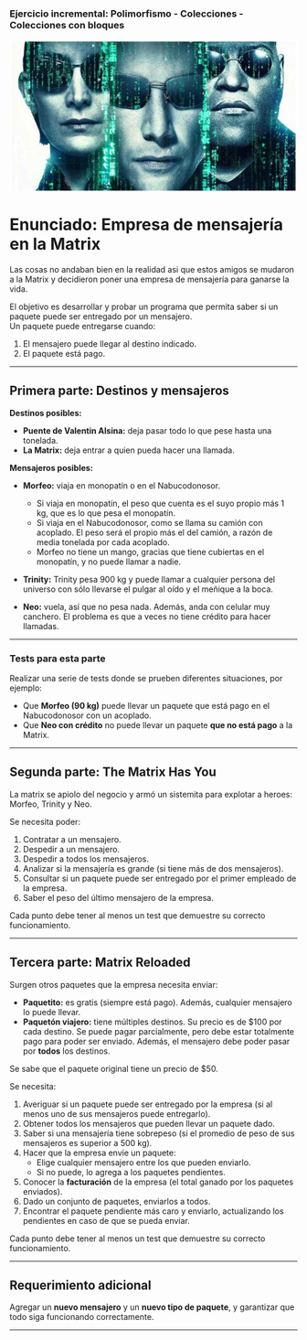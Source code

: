### Ejercicio incremental: Polimorfismo - Colecciones - Colecciones con bloques 

![](matrix.jpg)

# Enunciado: Empresa de mensajería en la Matrix

Las cosas no andaban bien en la realidad asi que estos amigos se mudaron a la Matrix  y decidieron poner una empresa de mensajería para ganarse la vida.  

El objetivo es desarrollar y probar un programa que permita saber si un paquete puede ser entregado por un mensajero.  
Un paquete puede entregarse cuando:  
1. El mensajero puede llegar al destino indicado.  
2. El paquete está pago.

---

## Primera parte: Destinos y mensajeros

**Destinos posibles:**

- **Puente de Valentin Alsina:** deja pasar todo lo que pese hasta una tonelada.
- **La Matrix:** deja entrar a quien pueda hacer una llamada.

**Mensajeros posibles:**

- **Morfeo:** viaja en monopatín o en el Nabucodonosor.  
  - Si viaja en monopatín, el peso que cuenta es el suyo propio más 1 kg, que es lo que pesa el monopatín.  
  - Si viaja en el Nabucodonosor, como se llama su camión con acoplado. El peso será el propio más el del camión, a razón de media tonelada por cada acoplado.  
  - Morfeo no tiene un mango, gracias que tiene cubiertas en el monopatín, y no puede llamar a nadie.

- **Trinity:** Trinity pesa 900 kg y puede llamar a cualquier persona del universo con sólo llevarse el pulgar al oído y el meñique a la boca.

- **Neo:** vuela, así que no pesa nada. Además, anda con celular muy canchero. El problema es que a veces no tiene crédito para hacer llamadas.

---

### Tests para esta parte

Realizar una serie de tests donde se prueben diferentes situaciones, por ejemplo:  
- Que **Morfeo (90 kg)** puede llevar un paquete que está pago en el Nabucodonosor con un acoplado.  
- Que **Neo con crédito** no puede llevar un paquete **que no está pago** a la Matrix.  

---

## Segunda parte: The Matrix Has You

La matrix se apiolo del negocio y armó un sistemita para explotar a heroes: Morfeo, Trinity y Neo.  

Se necesita poder:  
1. Contratar a un mensajero.  
2. Despedir a un mensajero.  
3. Despedir a todos los mensajeros.  
4. Analizar si la mensajería es grande (si tiene más de dos mensajeros).  
5. Consultar si un paquete puede ser entregado por el primer empleado de la empresa.  
6. Saber el peso del último mensajero de la empresa.  

Cada punto debe tener al menos un test que demuestre su correcto funcionamiento.

---

## Tercera parte: Matrix Reloaded

Surgen otros paquetes que la empresa necesita enviar:

- **Paquetito:** es gratis (siempre está pago). Además, cualquier mensajero lo puede llevar.  
- **Paquetón viajero:** tiene múltiples destinos. Su precio es de $100 por cada destino. Se puede pagar parcialmente, pero debe estar totalmente pago para poder ser enviado. Además, el mensajero debe poder pasar por **todos** los destinos.  

Se sabe que el paquete original tiene un precio de $50.  

Se necesita:  
1. Averiguar si un paquete puede ser entregado por la empresa (si al menos uno de sus mensajeros puede entregarlo).  
2. Obtener todos los mensajeros que pueden llevar un paquete dado.  
3. Saber si una mensajería tiene sobrepeso (si el promedio de peso de sus mensajeros es superior a 500 kg).  
4. Hacer que la empresa envíe un paquete:  
   - Elige cualquier mensajero entre los que pueden enviarlo.  
   - Si no puede, lo agrega a los paquetes pendientes.  
5. Conocer la **facturación** de la empresa (el total ganado por los paquetes enviados).  
6. Dado un conjunto de paquetes, enviarlos a todos.  
7. Encontrar el paquete pendiente más caro y enviarlo, actualizando los pendientes en caso de que se pueda enviar.  

Cada punto debe tener al menos un test que demuestre su correcto funcionamiento.

---

## Requerimiento adicional

Agregar un **nuevo mensajero** y un **nuevo tipo de paquete**, y garantizar que todo siga funcionando correctamente.

---
